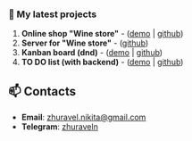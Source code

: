### 🌱 My latest projects

1. **Online shop "Wine store"** - ([demo](https://wine-store-client.vercel.app/) | [github](https://github.com/zhuraveln/wine-store-client))
2. **Server for "Wine store"** - ([github](https://github.com/zhuraveln/wine-store-server))
3. **Kanban board (dnd)** - ([demo](https://kanban-board-alpha.vercel.app/) | [github](https://github.com/zhuraveln/kanban-board))
4. **TO DO list (with backend)** - ([demo](https://to-do-list-one-umber-65.vercel.app/) | [github](https://github.com/zhuraveln/to-do-list))

## 📫 Contacts

- **Email**: zhuravel.nikita@gmail.com
- **Telegram**: [zhuraveln](https://t.me/zhuraveln)
